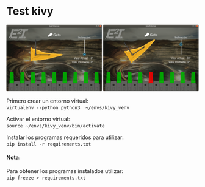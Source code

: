 # Test kivy

<p align="center"><img src="../../Sources/imagenes/image4755.png" width="1200px"><p>

Primero crear un entorno virtual:  
``
virtualenv --python python3  ~/envs/kivy_venv
``

Activar el entorno virtual:  
``
source ~/envs/kivy_venv/bin/activate
``

Instalar los programas requeridos para utilizar:  
``
pip install -r requirements.txt
``

#### Nota:
Para obtener los programas instalados utilizar:  
``
pip freeze > requirements.txt
``
